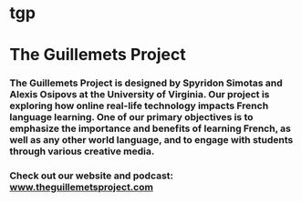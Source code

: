 # tgp

# The Guillemets Project

### The Guillemets Project is designed by Spyridon Simotas and Alexis Osipovs at the University of Virginia. Our project is exploring how online real-life technology impacts French language learning. One of our primary objectives is to emphasize the importance and benefits of learning French, as well as any other world language, and to engage with students through various creative media.

### Check out our website and podcast: www.theguillemetsproject.com
